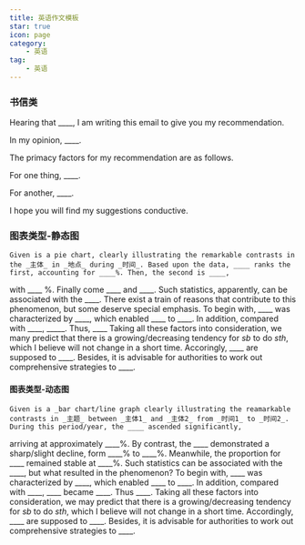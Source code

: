 ```yaml
---
title: 英语作文模板
star: true
icon: page
category:
    - 英语
tag: 
    - 英语
---
```


### 书信类

Hearing that ____, I am writing this email to give you my recommendation.

In my opinion, ____.

The primacy factors for my recommendation are as follows.

For one thing, ____.

For another, ____.

I hope you will find my suggestions conductive.



### 图表类型-静态图

    Given is a pie chart, clearly illustrating the remarkable contrasts in the _主体_ in _地点_ during _时间_. Based upon the data, ____ ranks the first, accounting for ____%. Then, the second is ____, 
with ____ %. Finally come ____ and ____.
    Such statistics, apparently, can be associated with the ____. There exist a train of reasons that contribute to this phenomenon, but some deserve special emphasis. To begin with, ____ was 
characterized by ____, which enabled ____ to ____. In addition, compared with ____, _____. Thus, ____
    Taking all these factors into consideration, we many predict that there is a growing/decreasing tendency for _sb_ to do _sth_, which I believe will not change in a short time. Accoringly, ____ 
are supposed to ____. Besides, it is advisable for authorities to work out comprehensive strategies to ____.

#### 图表类型-动态图

    Given is a _bar chart/line graph clearly illustrating the reamarkable contrasts in _主题_ between _主体1_ and _主体2_ from _时间1_ to _时间2_. During this period/year, the ____ ascended significantly, 
arriving at approximately ____%. By contrast, the ____ demonstrated a sharp/slight decline, form ____% to ____%. Meanwhile, the proportion for ____ remained stable at ____%.
    Such statistics can be associated with the ____, but what resulted in the phenomenon? To begin with, ____ was characterized by ____, which enabled ____ to ____. In addition, compared with ____,
____ became ____. Thus ____.
    Taking all these factors into consideration, we may predict that there is a growing/decreasing tendency for _sb_ to do _sth_, which I believe will not change in a short time. Accordingly, ____ 
are supposed to ____. Besides, it is advisable for authorities to work out comprehensive strategies to ____.
